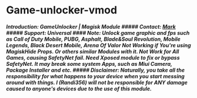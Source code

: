 # Game-unlocker-vmod
##### Introduction: GameUnlocker | Magisk Module  ##### Contact: [Mark](https://t.me/Module760)  ##### Support: Universal  #### Note: Unlock game graphic and fps such as Call of Duty Mobile, PUBG, Asphalt, Blade&amp;Soul Revolution, Mobile Legends, Black Desert Mobile, Arena Of Valor Not Working if You're using MagiskHide Props. Or others similar Modules with it. Not Work for All Games, causing SafetyNet fail. Need Xposed module to fix or bypass SafetyNet. It may break some system Apps, such as Miui Camera, Package Installer and etc.  ##### Disclaimer: Naturally, you take all the responsibility for what happens to your device when you start messing around with things. I (Randi356) will not be responsible for ANY damage caused to anyone's devices due to the use of this module.
